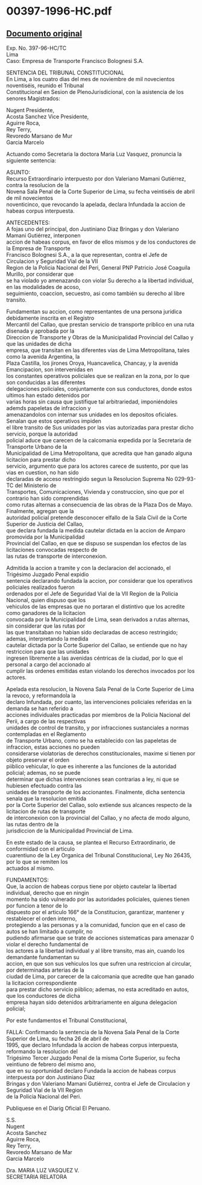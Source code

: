 
00397-1996-HC.pdf
=================
  
[Documento original](https://tc.gob.pe/jurisprudencia/1996/00397-1996-HC.pdf)  
---  
Exp. No. 397-96-HC/TC  
Lima  
Caso: Empresa de Transporte Francisco Bolognesi S.A.  

SENTENCIA  DEL TRIBUNAL CONSTITUCIONAL  
En Lima, a los cuatro dias del mes de noviembre de mil novecientos noventiséis, reunido el Tribunal  
Constitucional en Sesion de PlenoJurisdicional, con la asistencia de los senores Magistrados:  

Nugent  Presidente,  
Acosta Sanchez  Vice Presidente,  
Aguirre Roca,  
Rey Terry,  
Revoredo Marsano de Mur  
Garcia Marcelo  

Actuando como Secretaria la doctora Maria Luz Vasquez, pronuncia la siguiente sentencia:  

ASUNTO:  
Recurso Extraordinario interpuesto por don Valeriano Mamani Gutiérrez, contra la resolucion de la  
Novena Sala Penal de la Corte Superior de Lima, su fecha veintiséis de abril de mil novecientos  
noventicinco, que revocando la apelada, declara Infundada la accion de habeas corpus interpuesta.  

ANTECEDENTES:  
A fojas uno del principal, don Justiniano Diaz Bringas y don Valeriano Mamani Gutiérrez, interponen  
accion de habeas corpus, en favor de ellos mismos y de los conductores de la Empresa de Transporte  
Francisco Bolognesi S.A., a la que representan, contra el Jefe de Circulacion y Seguridad Vial de la VII  
Region de la Policia Nacional del Peri, General PNP Patricio José Coaguila Murillo, por considerar que  
se ha violado yo amenazando con violar Su derecho a la libertad individual, en las modalidades de acoso,  
seguimiento, coaccion, secuestro, asi como también su derecho al libre transito.  

Fundamentan su accion, como representantes de una persona juridica debidamente inscrita en el Registro  
Mercantil del Callao, que prestan servicio de transporte priblico en una ruta disenada y aprobada por la  
Direccion de Transporte y Obras de la Municipalidad Provincial del Callao y que las unidades de dicha  
empresa, que transitan en las diferentes vias de Lima Metropolitana, tales como la avenida Argentina, la  
Plaza Castilla, los jirones Oroya, Huancavelica, Chancay, y la avenida Emancipacion, son intervenidas en  
los constantes operativos policiales que se realizan en la zona, por lo que son conducidas a las diferentes  
delegaciones policiales, conjuntamente con sus conductores, donde estos ultimos han estado detenidos por  
varias horas sin causa que justifique tal arbitrariedad, imponiéndoles ademds papeletas de infraccion y  
amenazandolos con internar sus unidades en los depositos oficiales. Senalan que estos operativos impiden  
el libre transito de Sus unidades por las vias autorizadas para prestar dicho servicio, porque la autoridad  
policial aduce que carecen de la calcomania expedida por la Secretaria de Transporte Urbano de la  
Municipalidad de Lima Metropolitana, que acredita que han ganado alguna licitacion para prestar dicho  
servicio, argumento que para los actores carece de sustento, por que las vias en cuestion, no han sido  
declaradas de acceso restringido segun la Resolucion Suprema No 029-93-TC del Ministerio de  
Transportes, Comunicaciones, Vivienda y construccion, sino que por el contrario han sido comprendidas  
como rutas alternas a consecuencia de las obras de la Plaza Dos de Mayo. Finalmente, agregan que la  
autoridad policial pretende desconocer elfallo de la Sala Civil de la Corte Superior de Justicia del Callao,  
que declara fundada la medida cautelar dictada en la accion de Amparo promovida por la Municipalidad  
Provincial del Callao, en que se dispuso se suspendan los efectos de las licitaciones convocadas respecto de  
las rutas de transporte de interconexion.  

Admitida la accion a tramite y con la declaracion del accionado, el Trigésimo Juzgado Penal expidio  
sentencia declarando fundada la accion, por considerar que los operativos policiales realizados fueron  
ordenados por el Jefe de Seguridad Vial de la VII Region de la Policia Nacional, quien dispuso que los  
vehiculos de las empresas que no portaran el distintivo que los acredite como ganadores de la licitacion  
convocada por la Municipalidad de Lima, sean derivados a rutas alternas, sin considerar que las rutas por  
las que transitaban no habian sido declaradas de acceso restringido; ademas, interpretando la medida  
cautelar dictada por la Corte Superior del Callao, se entiende que no hay restriccion para que las unidades  
ingresen libremente a las avenidas céntricas de la ciudad, por lo que el personal a cargo del accionado al  
cumplir las ordenes emitidas estan violando los derechos invocados por los actores.  

Apelada esta resolucion, la Novena Sala Penal de la Corte Superior de Lima la revoco, y reformandola la  
declaro Infundada, por cuanto, las intervenciones policiales referidas en la demanda se han referido a  
acciones individuales practicadas por miembros de la Policia Nacional del Perii, a cargo de las respectivas  
unidades de control de transito, y por infracciones sustanciales a normas contempladas en el Reglamento  
de Transporte Urbano, como se ha establecido con las papeletas de infraccion, estas acciones no pueden  
considerarse violatorias de derechos constitucionales, maxime si tienen por objeto preservar el orden  
piiblico vehicular, lo que es inherente a las funciones de la autoridad policial; ademas, no se puede  
determinar que dichas intervenciones sean contrarias a ley, ni que se hubiesen efectuado contra las  
unidades de transporte de los accionantes. Finalmente, dicha sentencia senala que la resolucion emitida  
por la Corte Superior del Callao, solo extiende sus alcances respecto de la licitacion de rutas de transporte  
de interconexion con la provincial del Callao, y no afecta de modo alguno, las rutas dentro de la  
jurisdiccion de la Municipalidad Provincial de Lima.  

En este estado de la causa, se plantea el Recurso Extraordinario, de conformidad con el articulo  
cuarentiuno de la Ley Organica del Tribunal Constitucional, Ley No 26435, por lo que se remiten los  
actuados al mismo.  

FUNDAMENTOS:  
Que, la accion de habeas corpus tiene por objeto cautelar la libertad individual, derecho que en ningin  
momento ha sido vulnerado por las autoridades policiales, quienes tienen por funcion a tenor de lo  
dispuesto por el articulo 166° de la Constitucion, garantizar, mantener y restablecer el orden interno,  
protegiendo a las personas y a la comunidad, funcion que en el caso de autos se han limitado a cumplir, no  
pudiendo afirmarse que se trate de acciones sistematicas para amenazar 0 violar el derecho fundamental de  
los actores a la libertad individual y al libre transito, mas ain, cuando los demandante fundamentan su  
accion, en que son sus vehiculos los que sufren una restriccion al circular, por determinadas arterias de la  
ciudad de Lima, por carecer de la calcomania que acredite que han ganado la licitacion correspondiente  
para prestar dicho servicio piiblico; ademas, no esta acreditado en autos, que los conductores de dicha  
empresa hayan sido detenidos arbitrariamente en alguna delegacion policial;  

Por este fundamentos el Tribunal Constitucional,  

FALLA:
Confirmando la sentencia de la Novena Sala Penal de la Corte Superior de Lima, su fecha 26 de abril de  
1995, que declaro Infundada la accion de habeas corpus interpuesta, reformando la resolucion del  
Trigésimo Tercer Juzgado Penal de la misma Corte Superior, su fecha veintiuno de febrero del mismo ano,  
que en su oportunidad declaro Fundada la accion de habeas corpus interpuesta por don Justiniano Diaz  
Bringas y don Valeriano Mamani Gutiérrez, contra el Jefe de Circulacion y Seguridad Vial de la VII Region  
de la Policia Nacional del Peri.  

Publiquese en el Diarig Oficial El Peruano.  

S.S.  
Nugent  
Acosta Sanchez  
Aguirre Roca,  
Rey Terry,  
Revoredo Marsano de Mar  
Garcia Marcelo  

Dra. MARIA LUZ VASQUEZ V.  
SECRETARIA RELATORA